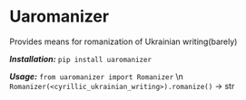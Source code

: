 # Uaromanizer
Provides means for romanization of Ukrainian writing(barely)

***Installation:***
`pip install uaromanizer`

***Usage:***
`from uaromanizer import Romanizer`
\n
`Romanizer(<cyrillic_ukrainian_writing>).romanize()` -> str
